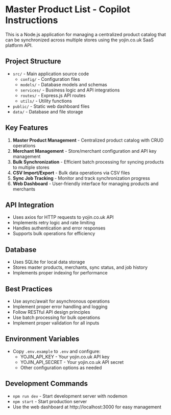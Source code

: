 <!-- Use this file to provide workspace-specific custom instructions to Copilot. For more details, visit https://code.visualstudio.com/docs/copilot/copilot-customization#_use-a-githubcopilotinstructionsmd-file -->

# Master Product List - Copilot Instructions

This is a Node.js application for managing a centralized product catalog that can be synchronized across multiple stores using the yojin.co.uk SaaS platform API.

## Project Structure
- `src/` - Main application source code
  - `config/` - Configuration files
  - `models/` - Database models and schemas
  - `services/` - Business logic and API integrations
  - `routes/` - Express.js API routes
  - `utils/` - Utility functions
- `public/` - Static web dashboard files
- `data/` - Database and file storage

## Key Features
1. **Master Product Management** - Centralized product catalog with CRUD operations
2. **Merchant Management** - Store/merchant configuration and API key management
3. **Bulk Synchronization** - Efficient batch processing for syncing products to multiple stores
4. **CSV Import/Export** - Bulk data operations via CSV files
5. **Sync Job Tracking** - Monitor and track synchronization progress
6. **Web Dashboard** - User-friendly interface for managing products and merchants

## API Integration
- Uses axios for HTTP requests to yojin.co.uk API
- Implements retry logic and rate limiting
- Handles authentication and error responses
- Supports bulk operations for efficiency

## Database
- Uses SQLite for local data storage
- Stores master products, merchants, sync status, and job history
- Implements proper indexing for performance

## Best Practices
- Use async/await for asynchronous operations
- Implement proper error handling and logging
- Follow RESTful API design principles
- Use batch processing for bulk operations
- Implement proper validation for all inputs

## Environment Variables
- Copy `.env.example` to `.env` and configure:
  - YOJIN_API_KEY - Your yojin.co.uk API key
  - YOJIN_API_SECRET - Your yojin.co.uk API secret
  - Other configuration options as needed

## Development Commands
- `npm run dev` - Start development server with nodemon
- `npm start` - Start production server
- Use the web dashboard at http://localhost:3000 for easy management
